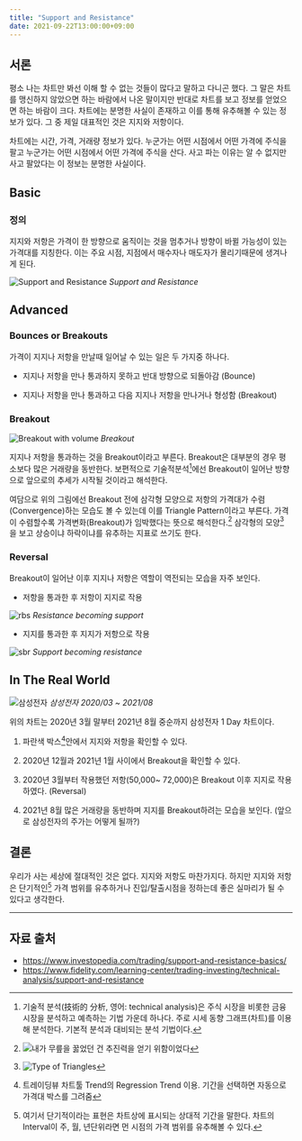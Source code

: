 ```yaml
---
title: "Support and Resistance"
date: 2021-09-22T13:00:00+09:00
---
```


## 서론

평소 나는 차트만 봐선 이해 할 수 없는 것들이 많다고 말하고 다니곤 했다. 그 말은 차트를 맹신하지 않았으면 하는 바람에서 나온 말이지만 반대로 차트를 보고 정보를 얻었으면 하는 바람이 크다. 차트에는 분명한 사실이 존재하고 이를 통해 유추해볼 수 있는 정보가 있다. 그 중 제일 대표적인 것은 지지와 저항이다. 

차트에는 시간, 가격, 거래량 정보가 있다. 누군가는 어떤 시점에서 어떤 가격에 주식을 팔고 누군가는 어떤 시점에서 어떤 가격에 주식을 산다. 사고 파는 이유는 알 수 없지만 사고 팔았다는 이 정보는 분명한 사실이다. 



## Basic

### 정의
지지와 저항은 가격이 한 방향으로 움직이는 것을 멈추거나 방향이 바뀔 가능성이 있는 가격대를 지칭한다. 이는 주요 시점, 지점에서 매수자나 매도자가 몰리기때문에 생겨나게 된다.

![Support and Resistance](SR.webp)
*Support and Resistance*


## Advanced

### Bounces or Breakouts

가격이 지지나 저항을 만날때 일어날 수 있는 일은 두 가지중 하나다. 

- 지지나 저항을 만나 통과하지 못하고 반대 방향으로 되돌아감 (Bounce)

- 지지나 저항을 만나 통과하고 다음 지지나 저항을 만나거나 형성함 (Breakout)



### Breakout

![Breakout with volume](breakoutwithvolume.webp)
*Breakout*


지지나 저항을 통과하는 것을 Breakout이라고 부른다. Breakout은 대부분의 경우 평소보다 많은 거래량을 동반한다. 보편적으로 기술적분석[^1]에선 Breakout이 일어난 방향으로 앞으로의 추세가 시작될 것이라고 해석한다. 

여담으로 위의 그림에선 Breakout 전에 삼각형 모양으로 저항의 가격대가 수렴(Convergence)하는 모습도 볼 수 있는데 이를 Triangle Pattern이라고 부른다. 가격이 수렴할수록 가격변화(Breakout)가 임박했다는 뜻으로 해석한다.[^3] 삼각형의 모양[^4] 을 보고 상승이냐 하락이냐를 유추하는 지표로 쓰기도 한다.




### Reversal

Breakout이 일어난 이후 지지나 저항은 역할이 역전되는 모습을 자주 보인다.

- 저항을 통과한 후 저항이 지지로 작용

![rbs](rbs.png)
*Resistance becoming support*


- 지지를 통과한 후 지지가 저항으로 작용

![sbr](sbr.png)
*Support becoming resistance*



## In The Real World

![삼성전자](005930_2.png)
*삼성전자 2020/03 ~ 2021/08*

위의 차트는 2020년 3월 말부터 2021년 8월 중순까지 삼성전자 1 Day 차트이다. 

1. 파란색 박스[^5]안에서 지지와 저항을 확인할 수 있다. 

2. 2020년 12월과 2021년 1월 사이에서 Breakout을 확인할 수 있다. 

3. 2020년 3월부터 작용했던 저항(50,000~ 72,000)은 Breakout 이후 지지로 작용하였다. (Reversal)

5. 2021년 8월 많은 거래량을 동반하며 지지를 Breakout하려는 모습을 보인다. (앞으로 삼성전자의 주가는 어떻게 될까?)



## 결론

우리가 사는 세상에 절대적인 것은 없다. 지지와 저항도 마찬가지다. 하지만 지지와 저항은 단기적인[^6] 가격 범위를 유추하거나 진입/탈출시점을 정하는데 좋은 실마리가 될 수 있다고 생각한다.



------
[^1]: 기술적 분석(技術的 分析, 영어: technical analysis)은 주식 시장을 비롯한 금융 시장을 분석하고 예측하는 기법 가운데 하나다. 주로 시세 동향 그래프(차트)를 이용해 분석한다. 기본적 분석[^2]과 대비되는 분석 기법이다. 

[^2]: 기본적 분석(基本的 分析, 영어: fundamental analysis)은 기업의 재무제표, 건전성, 경영, 경쟁우위성, 경쟁상대, 시장 등을 분석하는 것이다.

[^3]: ![내가 무릎을 꿇었던 건 추진력을 얻기 위함이었다](momentum.jpg)

[^4]: ![Type of Triangles](shape.webp)

[^5]: 트레이딩뷰 차트툴 Trend의 Regression Trend 이용. 기간을 선택하면 자동으로 가격대 박스를 그려줌

[^6]: 여기서 단기적이라는 표현은 차트상에 표시되는 상대적 기간을 말한다. 차트의 Interval이 주, 월, 년단위라면 먼 시점의 가격 범위를 유추해볼 수 있다.



## 자료 출처

- https://www.investopedia.com/trading/support-and-resistance-basics/
- https://www.fidelity.com/learning-center/trading-investing/technical-analysis/support-and-resistance
